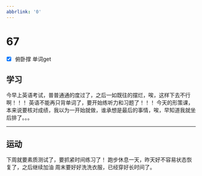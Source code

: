 ```yaml
---
abbrlink: '0'
---
```

# 67

- [x] 俯卧撑 单词get

## 学习

今早上英语考试，普普通通的度过了，之后一如既往的摆烂，唉，这样下去不行啊！！！
英语不能再只背单词了，要开始练听力和习题了！！！
今天的形策课，本来说要核对成绩，我以为一开始就做，谁承想是最后的事情，唉，早知道我就坐后排了。。。
***

## 运动

下周就要素质测试了，要抓紧时间练习了！
跑步休息一天，昨天好不容易状态恢复了，之后继续加油
周末要好好洗洗衣服，已经穿好长时间了。
